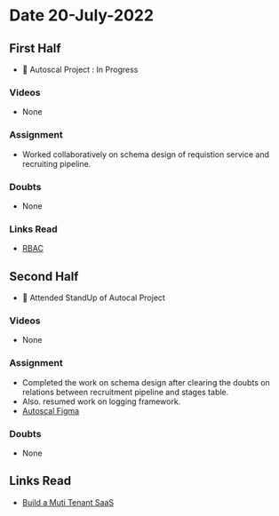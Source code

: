 # Date 20-July-2022

## First Half

- 🔄 Autoscal Project : In Progress

### Videos

- None

### Assignment

- Worked collaboratively on schema design of requistion service and recruiting pipeline.

### Doubts

- None

### Links Read

- [RBAC](https://auth0.com/docs/manage-users/access-control/rbac)

## Second Half

- 🔄 Attended StandUp of Autocal Project

### Videos

- None

### Assignment

- Completed the work on schema design after clearing the doubts on relations between recruitment pipeline and stages table.
- Also. resumed work on logging framework.
- [Autoscal Figma](https://www.figma.com/file/dfxtaMxkyTipxMxrzRrpvS/Autoscale?node-id=262%3A2169)

### Doubts

- None

## Links Read

- [Build a Muti Tenant SaaS](https://acropolium.com/blog/build-scale-a-multi-tenant-saas/)

